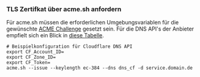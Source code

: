 ### TLS Zertifkat über acme.sh anfordern

Für acme.sh müssen die erforderlichen Umgebungsvariablen für die gewünschte 
[ACME Challenge](https://letsencrypt.org/docs/challenge-types/) gesetzt 
sein. Für die DNS API's der Anbieter empfielt sich ein Blick in 
[diese Tabelle](https://github.com/acmesh-official/acme.sh/wiki/dnsapi).

```shell
# Beispielkonfiguration für Cloudflare DNS API
export CF_Account_ID=
export CF_Zone_ID=
export CF_Token=
acme.sh --issue --keylength ec-384 --dns dns_cf -d service.domain.de
```